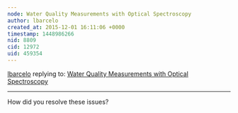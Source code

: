```yaml
---
node: Water Quality Measurements with Optical Spectroscopy
author: lbarcelo
created_at: 2015-12-01 16:11:06 +0000
timestamp: 1448986266
nid: 8809
cid: 12972
uid: 459354
---
```




[lbarcelo](../profile/lbarcelo) replying to: [Water Quality Measurements with Optical Spectroscopy](../notes/philippg/07-10-2013/water-quality-measurements-with-optical-spectroscopy)

----
How did you resolve these issues?